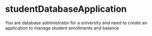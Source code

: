 # studentDatabaseApplication
You are database administrator for a university and need to create an application to manage student enrollments and balance
